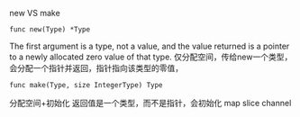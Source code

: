 new VS make
```
func new(Type) *Type
```
The first argument is a type, not a value, and the value returned is a pointer to a newly allocated zero value of that type.
仅分配空间，传给new一个类型，会分配一个指针并返回，指针指向该类型的零值，

```
func make(Type, size IntegerType) Type 
```
分配空间+初始化
返回值是一个类型，而不是指针，会初始化
map slice channel

